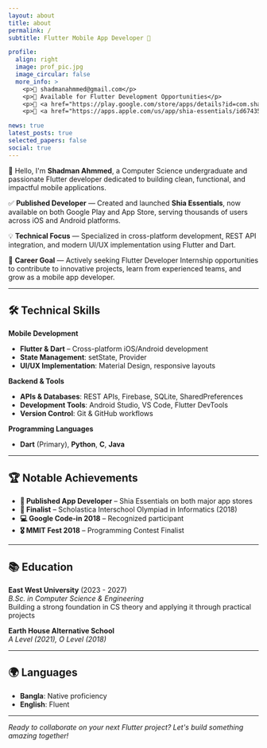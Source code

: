 ```yaml
---
layout: about
title: about
permalink: /
subtitle: Flutter Mobile App Developer 🚀

profile:
  align: right
  image: prof_pic.jpg
  image_circular: false
  more_info: >
    <p>📧 shadmanahmmed@gmail.com</p>
    <p>📱 Available for Flutter Development Opportunities</p>
    <p>🏪 <a href="https://play.google.com/store/apps/details?id=com.shadman.shiaessentials"> Shia Essentials on Play Store </a></p>
    <p>🍎 <a href="https://apps.apple.com/us/app/shia-essentials/id6743581145"> Shia Essentials on App Store </a></p>

news: true
latest_posts: true
selected_papers: false
social: true
---
```


👋 Hello, I'm **Shadman Ahmmed**, a Computer Science undergraduate and passionate Flutter developer dedicated to building clean, functional, and impactful mobile applications.

✅ **Published Developer** — Created and launched **Shia Essentials**, now available on both Google Play and App Store, serving thousands of users across iOS and Android platforms.

💡 **Technical Focus** — Specialized in cross-platform development, REST API integration, and modern UI/UX implementation using Flutter and Dart.

🎯 **Career Goal** — Actively seeking Flutter Developer Internship opportunities to contribute to innovative projects, learn from experienced teams, and grow as a mobile app developer.

---

## 🛠 Technical Skills

**Mobile Development**
- **Flutter & Dart** – Cross-platform iOS/Android development
- **State Management**: setState, Provider
- **UI/UX Implementation**: Material Design, responsive layouts

**Backend & Tools**
- **APIs & Databases**: REST APIs, Firebase, SQLite, SharedPreferences
- **Development Tools**: Android Studio, VS Code, Flutter DevTools
- **Version Control**: Git & GitHub workflows

**Programming Languages**
- **Dart** (Primary), **Python**, **C**, **Java**

---

## 🏆 Notable Achievements

- **📱 Published App Developer** – Shia Essentials on both major app stores
- **🏅 Finalist** – Scholastica Interschool Olympiad in Informatics (2018)
- **💻 Google Code-in 2018** – Recognized participant
- **🎖 MMIT Fest 2018** – Programming Contest Finalist

---

## 📚 Education

**East West University** (2023 - 2027)  
*B.Sc. in Computer Science & Engineering*  
Building a strong foundation in CS theory and applying it through practical projects

**Earth House Alternative School**  
*A Level (2021), O Level (2018)*

---

## 🌍 Languages

- **Bangla**: Native proficiency
- **English**: Fluent

---

*Ready to collaborate on your next Flutter project? Let's build something amazing together!*
